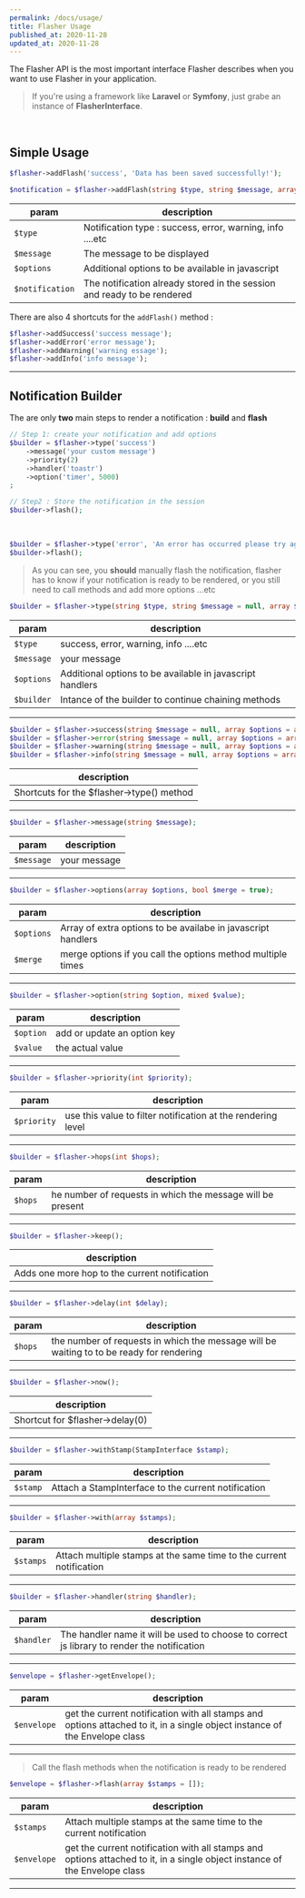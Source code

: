 ```yaml
---
permalink: /docs/usage/
title: Flasher Usage
published_at: 2020-11-28
updated_at: 2020-11-28
---
```


The Flasher API is the most important interface Flasher describes when you want to use Flasher in your application.

> If you're using a framework like __Laravel__ or __Symfony__, just grabe an instance of __FlasherInterface__.

<br />

## Simple Usage

```php
$flasher->addFlash('success', 'Data has been saved successfully!');
```

```php
$notification = $flasher->addFlash(string $type, string $message, array $options = [])
```

param           | description                                      
----------------|------------------------------------------------- 
`$type`         | Notification type : success, error, warning, info ....etc            
`$message`      | The message to be displayed                                     
`$options`      | Additional options to be available in javascript 
`$notification` | The notification already stored in the session and ready to be rendered                      

There are also 4 shortcuts for the `addFlash()` method :

```php
$flasher->addSuccess('success message');
$flasher->addError('error message');
$flasher->addWarning('warning essage');
$flasher->addInfo('info message');
```

--- 

## Notification Builder 

The are only __two__ main steps to render a notification  : __build__ and __flash__ 

```php
// Step 1: create your notification and add options
$builder = $flasher->type('success')
    ->message('your custom message')
    ->priority(2)
    ->handler('toastr')
    ->option('timer', 5000)
;

// Step2 : Store the notification in the session
$builder->flash();
```

<br />

```php
$builder = $flasher->type('error', 'An error has occurred please try again later.');
$builder->flash();
```

> As you can see, you **should** manually flash the notification, flasher has to know if your notification is ready to be rendered,
> or you still need to call methods and add more options ...etc

```php
$builder = $flasher->type(string $type, string $message = null, array $options = array())
```

param           | description                                      
----------------|------------------------------------------------- 
`$type`         | success, error, warning, info ....etc            
`$message`      | your message                                     
`$options`      | Additional options to be available in javascript handlers
`$builder`      | Intance of the builder to continue chaining methods                         

---

```php
$builder = $flasher->success(string $message = null, array $options = array())
$builder = $flasher->error(string $message = null, array $options = array())
$builder = $flasher->warning(string $message = null, array $options = array())
$builder = $flasher->info(string $message = null, array $options = array())
```

| description                                      
|------------------------------------------------- 
| Shortcuts for the $flasher->type() method                                
                  

---

```php
$builder = $flasher->message(string $message);
```

param           | description                                      
----------------|------------------------------------------------- 
`$message`      | your message                                     

---

```php
$builder = $flasher->options(array $options, bool $merge = true);
```

param           | description                                      
----------------|------------------------------------------------- 
`$options`      | Array of extra options to be availabe in javascript handlers                                   
`$merge`        | merge options if you call the options method multiple times                                   

---

```php
$builder = $flasher->option(string $option, mixed $value);
```

param           | description                                      
----------------|------------------------------------------------- 
`$option`       | add or update an option key                                   
`$value`        | the actual value                                   

---

```php
$builder = $flasher->priority(int $priority);
```

param           | description                                      
----------------|------------------------------------------------- 
`$priority`     | use this value to filter notification at the rendering level                              

---

```php
$builder = $flasher->hops(int $hops);
```

param           | description                                      
----------------|------------------------------------------------- 
`$hops`         | he number of requests in which the message will be present                                 

---

```php
$builder = $flasher->keep();
```

| description                                      
|------------------------------------------------- 
| Adds one more hop to the current  notification                                

---

```php
$builder = $flasher->delay(int $delay);
```

param           | description                                      
----------------|------------------------------------------------- 
`$hops`         | the number of requests in which the message will be waiting to to be ready for rendering                              

---

```php
$builder = $flasher->now();
```

| description                                      
|------------------------------------------------- 
| Shortcut for $flasher->delay(0)                            

---

```php
$builder = $flasher->withStamp(StampInterface $stamp);
```

param           | description                                      
----------------|------------------------------------------------- 
`$stamp`        | Attach a StampInterface to the current notification

---

```php
$builder = $flasher->with(array $stamps);
```

param           | description                                      
----------------|------------------------------------------------- 
`$stamps`       | Attach multiple stamps at the same time to the current notification

---

```php
$builder = $flasher->handler(string $handler);
```

param           | description                                      
----------------|------------------------------------------------- 
`$handler`      | The handler name it will be used to choose to correct js library to render the notification

---

```php
$envelope = $flasher->getEnvelope();
```

param           | description                                      
----------------|------------------------------------------------- 
`$envelope`     | get the current notification with all stamps and options attached to it, in a single object instance of the Envelope class

---

> Call the flash methods when the notification is ready to be rendered


```php
$envelope = $flasher->flash(array $stamps = []);
```

param           | description                                      
----------------|-------------------------------------------------
`$stamps`       | Attach multiple stamps at the same time to the current notification
`$envelope`     | get the current notification with all stamps and options attached to it, in a single object instance of the Envelope class

---
